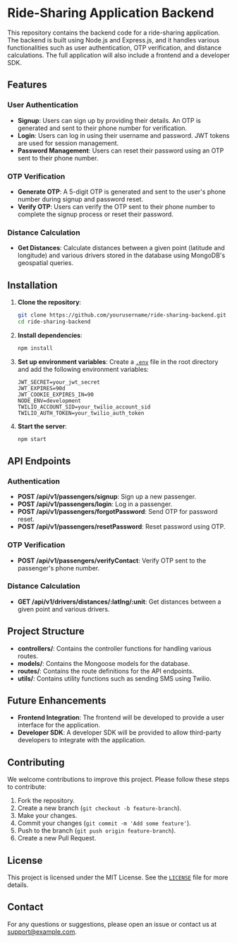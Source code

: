 # Ride-Sharing Application Backend

This repository contains the backend code for a ride-sharing application. The backend is built using Node.js and Express.js, and it handles various functionalities such as user authentication, OTP verification, and distance calculations. The full application will also include a frontend and a developer SDK.

## Features

### User Authentication
- **Signup**: Users can sign up by providing their details. An OTP is generated and sent to their phone number for verification.
- **Login**: Users can log in using their username and password. JWT tokens are used for session management.
- **Password Management**: Users can reset their password using an OTP sent to their phone number.

### OTP Verification
- **Generate OTP**: A 5-digit OTP is generated and sent to the user's phone number during signup and password reset.
- **Verify OTP**: Users can verify the OTP sent to their phone number to complete the signup process or reset their password.

### Distance Calculation
- **Get Distances**: Calculate distances between a given point (latitude and longitude) and various drivers stored in the database using MongoDB's geospatial queries.

## Installation

1. **Clone the repository**:
   ```sh
   git clone https://github.com/yourusername/ride-sharing-backend.git
   cd ride-sharing-backend
   ```

2. **Install dependencies**:
   ```sh
   npm install
   ```

3. **Set up environment variables**:
   Create a [`.env`](command:_github.copilot.openRelativePath?%5B%7B%22scheme%22%3A%22file%22%2C%22authority%22%3A%22%22%2C%22path%22%3A%22%2FUsers%2Fjoeldanjuma%2FDesktop%2FNEXT%2FAlong%2Fbackend%2FBackend%2F.env%22%2C%22query%22%3A%22%22%2C%22fragment%22%3A%22%22%7D%2C%22e7b74183-0489-403d-8741-e2d134516bc4%22%5D "/Users/joeldanjuma/Desktop/NEXT/Along/backend/Backend/.env") file in the root directory and add the following environment variables:
   ```env
   JWT_SECRET=your_jwt_secret
   JWT_EXPIRES=90d
   JWT_COOKIE_EXPIRES_IN=90
   NODE_ENV=development
   TWILIO_ACCOUNT_SID=your_twilio_account_sid
   TWILIO_AUTH_TOKEN=your_twilio_auth_token
   ```

4. **Start the server**:
   ```sh
   npm start
   ```

## API Endpoints

### Authentication
- **POST /api/v1/passengers/signup**: Sign up a new passenger.
- **POST /api/v1/passengers/login**: Log in a passenger.
- **POST /api/v1/passengers/forgotPassword**: Send OTP for password reset.
- **POST /api/v1/passengers/resetPassword**: Reset password using OTP.

### OTP Verification
- **POST /api/v1/passengers/verifyContact**: Verify OTP sent to the passenger's phone number.

### Distance Calculation
- **GET /api/v1/drivers/distances/:latlng/:unit**: Get distances between a given point and various drivers.

## Project Structure

- **controllers/**: Contains the controller functions for handling various routes.
- **models/**: Contains the Mongoose models for the database.
- **routes/**: Contains the route definitions for the API endpoints.
- **utils/**: Contains utility functions such as sending SMS using Twilio.

## Future Enhancements

- **Frontend Integration**: The frontend will be developed to provide a user interface for the application.
- **Developer SDK**: A developer SDK will be provided to allow third-party developers to integrate with the application.

## Contributing

We welcome contributions to improve this project. Please follow these steps to contribute:

1. Fork the repository.
2. Create a new branch (`git checkout -b feature-branch`).
3. Make your changes.
4. Commit your changes (`git commit -m 'Add some feature'`).
5. Push to the branch (`git push origin feature-branch`).
6. Create a new Pull Request.

## License

This project is licensed under the MIT License. See the [`LICENSE`](command:_github.copilot.openRelativePath?%5B%7B%22scheme%22%3A%22file%22%2C%22authority%22%3A%22%22%2C%22path%22%3A%22%2FUsers%2Fjoeldanjuma%2FDesktop%2FNEXT%2FAlong%2Fbackend%2FBackend%2FLICENSE%22%2C%22query%22%3A%22%22%2C%22fragment%22%3A%22%22%7D%2C%22e7b74183-0489-403d-8741-e2d134516bc4%22%5D "/Users/joeldanjuma/Desktop/NEXT/Along/backend/Backend/LICENSE") file for more details.

## Contact

For any questions or suggestions, please open an issue or contact us at support@example.com.
